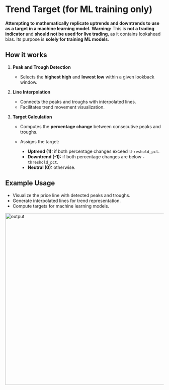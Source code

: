 # Trend Target (for ML training only)

**Attempting to mathematically replicate uptrends and downtrends to use as a target in a machine learning model.**
**Warning:** This is **not a trading indicator** and **should not be used for live trading**, as it contains lookahead bias. Its purpose is **solely for training ML models**.

## How it works

1. **Peak and Trough Detection**

   * Selects the **highest high** and **lowest low** within a given lookback window.

2. **Line Interpolation**

   * Connects the peaks and troughs with interpolated lines.
   * Facilitates trend movement visualization.

3. **Target Calculation**

   * Computes the **percentage change** between consecutive peaks and troughs.
   * Assigns the target:

     * **Uptrend (1):** if both percentage changes exceed `threshold_pct`.
     * **Downtrend (-1):** if both percentage changes are below `-threshold_pct`.
     * **Neutral (0):** otherwise.

## Example Usage

* Visualize the price line with detected peaks and troughs.
* Generate interpolated lines for trend representation.
* Compute targets for machine learning models.


<img width="1062" height="547" alt="output" src="https://github.com/user-attachments/assets/924cb7ef-9748-4365-8e12-b458bf6816ac" />
